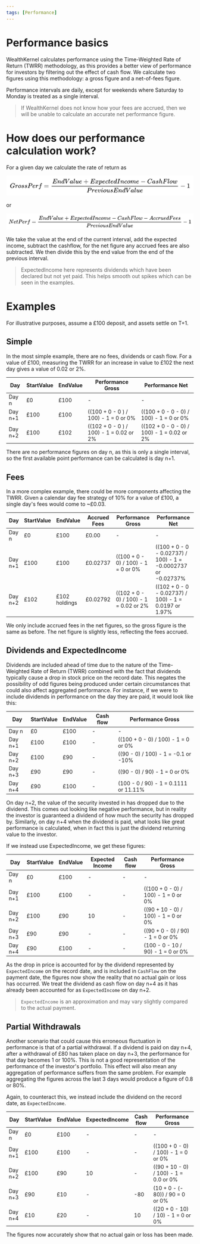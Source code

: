 ```yaml
---
tags: [Performance]
---
```


# Performance basics

WealthKernel calculates performance using the Time-Weighted Rate of Return (TWRR) methodology, as this provides a better view of performance for investors by filtering out the effect of cash flow. We calculate two figures using this methodology: a gross figure and a net-of-fees figure.

Performance intervals are daily, except for weekends where Saturday to Monday is treated as a single interval.

<!-- theme: warning -->
> If WealthKernel does not know how your fees are accrued, then we will be unable to calculate an accurate net performance figure.

# How does our performance calculation work?

For a given day we calculate the rate of return as 

<!--TODO: Could make this mermaid diagram when stoplight supports mermaid v10.9.0 https://mermaid.js.org/config/math.html -->

![grossperf-3.png](../../assets/images/grossperf-3.png)

or

![netperf-3.png](../../assets/images/netperf-3.png)

We take the value at the end of the current interval, add the expected income, subtract the cashflow, for the net figure any accrued fees are also subtracted. We then divide this by the end value from the end of the previous interval.

<!-- theme: info -->
> ExpectedIncome here represents dividends which have been declared but not yet paid. This helps smooth out spikes which can be seen in the examples.

# Examples

For illustrative purposes, assume a £100 deposit, and assets settle on T+1.

## Simple

In the most simple example, there are no fees, dividends or cash flow. For a value of £100, measuring the TWRR for an increase in value to £102 the next day gives a value of 0.02 or 2%.

|Day|StartValue|EndValue|Performance Gross|Performance Net|
|--------|--------|--------|--------|--------|
|Day n|£0|£100|-|-|
|Day n+1|£100|£100|((100 + 0 - 0 ) / 100) - 1 = 0 or 0%|((100 + 0 - 0 - 0) / 100) - 1 = 0 or 0%|
|Day n+2|£100|£102|((102 + 0 - 0 ) / 100) - 1 = 0.02 or 2%|((102 + 0 - 0 - 0) / 100) - 1 = 0.02 or 2%|

There are no performance figures on day n, as this is only a single interval, so the first available point performance can be calculated is day n+1.

## Fees

In a more complex example, there could be more components affecting the TWRR. Given a calendar day fee strategy of 10% for a value of £100, a single day's fees would come to ~£0.03.

|Day|StartValue|EndValue|Accrued Fees|Performance Gross|Performance Net|
|--------|--------|--------|--------|--------|--------|
|Day n|£0|£100|£0.00|-|-|
|Day n+1|£100|£100|£0.02737|((100 + 0 - 0) / 100) - 1 = 0 or 0%|((100 + 0 - 0 - 0.02737) / 100) - 1 = -0.0002737 or -0.02737%|
|Day n+2|£102|£102 holdings|£0.02792|((102 + 0 - 0) / 100) - 1 = 0.02 or 2%|((102 + 0 - 0 - 0.02737) / 100) - 1 = 0.0197 or 1.97%|

We only include accrued fees in the net figures, so the gross figure is the same as before. The net figure is slightly less, reflecting the fees accrued.

## Dividends and ExpectedIncome

Dividends are included ahead of time due to the nature of the Time-Weighted Rate of Return (TWRR) combined with the fact that dividends typically cause a drop in stock price on the record date. This negates the possibility of odd figures being produced under certain circumstances that could also affect aggregated performance. For instance, if we were to include dividends in performance on the day they are paid, it would look like this:

|Day|StartValue|EndValue|Cash flow|Performance Gross|
|--------|--------|--------|--------|--------|
|Day n|£0|£100|-|-|
|Day n+1|£100|£100|-|((100 + 0 - 0) / 100) - 1 = 0 or 0%|
|Day n+2|£100|£90|-|((90 - 0) / 100) - 1 = -0.1 or -10%|
|Day n+3|£90|£90|-|((90 - 0) / 90) - 1 = 0 or 0%|
|Day n+4|£90|£100|-|(100 - 0 / 90) - 1 = 0.1111 or 11.11%|

On day n+2, the value of the security invested in has dropped due to the dividend. This comes out looking like negative performance, but in reality the investor is guaranteed a dividend of how much the security has dropped by. Similarly, on day n+4 when the dividend is paid, what looks like great performance is calculated, when in fact this is just the dividend returning value to the investor.

If we instead use ExpectedIncome, we get these figures:

|Day|StartValue|EndValue|Expected Income|Cash flow|Performance Gross|
|--------|--------|--------|--------|--------|--------|
|Day n|£0|£100|-|-|-|
|Day n+1|£100|£100|-|-|((100 + 0 - 0) / 100) - 1 = 0 or 0%|
|Day n+2|£100|£90|10|-|((90 + 10 - 0) / 100) - 1 = 0 or 0%|
|Day n+3|£90|£90|-|-|((90 + 0 - 0) / 90) - 1 = 0 or 0%|
|Day n+4|£90|£100|-|-|(100 - 0 - 10 / 90) - 1 = 0 or 0%|

As the drop in price is accounted for by the dividend represented by `ExpectedIncome` on the record date, and is included in `CashFlow` on the payment date, the figures now show the reality that no actual gain or loss has occurred. We treat the dividend as cash flow on day n+4 as it has already been accounted for as `ExpectedIncome` on day n+2.

<!-- theme:info -->
> `ExpectedIncome` is an approximation and may vary slightly compared to the actual payment.

## Partial Withdrawals

Another scenario that could cause this erroneous fluctuation in performance is that of a partial withdrawal. If a dividend is paid on day n+4, after a withdrawal of £80 has taken place on day n+3, the performance for that day becomes 1 or 100%. This is not a good representation of the performance of the investor's portfolio. This effect will also mean any aggregation of performance suffers from the same problem. For example aggregating the figures across the last 3 days would produce a figure of 0.8 or 80%.

Again, to counteract this, we instead include the dividend on the record date, as `ExpectedIncome`.

|Day|StartValue|EndValue|ExpectedIncome|Cash flow|Performance Gross
|--------|--------|--------|--------|--------|--------|
|Day n|£0|£100|-|-|-|
|Day n+1|£100|£100|-|-|((100 + 0 - 0) / 100) - 1 = 0 or 0%|
|Day n+2|£100|£90|10|-|((90 + 10 - 0) / 100) - 1 = 0.0 or 0%|
|Day n+3|£90|£10|-|-80|(10 + 0 - (- 80)) / 90 = 0 or 0%|
|Day n+4|£10|£20|-|10|((20 + 0 - 10) / 10) - 1 = 0 or 0%|

The figures now accurately show that no actual gain or loss has been made.